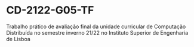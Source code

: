 # CD-2122-G05-TF
Trabalho prático de avaliação final da unidade curricular de Computação Distribuída no semestre inverno 21/22 no Instituto Superior de Engenharia de Lisboa
